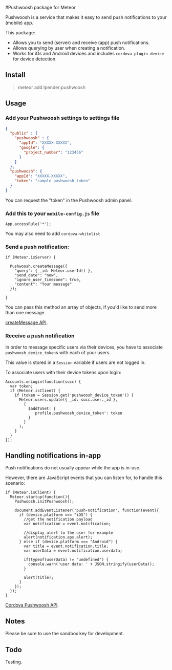 #Pushwoosh package for Meteor

Pushwoosh is a service that makes it easy to send push notifications to your (mobile) app.

This package:

- Allows you to send (server) and receive (app) push notifications.
- Allows querying by user when creating a notification.
- Works for iOs and Android devices and includes `cordova-plugin-device` for
  device detection.

## Install

> meteor add lpender:pushwoosh

## Usage

### Add your Pushwoosh settings to settings file

```json
{
  "public" : {
    "pushwoosh" : {
      "appId": "XXXXX-XXXXX",
      "google": {
        "project_number": "123456"
      }
    }
  },
  "pushwoosh": {
    "appId": "XXXXX-XXXXX",
    "token": "sample_pushwoosh_token"
  }
}
```

You can request the "token" in the Pushwoosh admin panel.

### Add this to your `mobile-config.js` file

```
App.accessRule('*');
```

You may also need to add `cordova-whitelist`

### Send a push notification:

    if (Meteor.isServer) {

      Pushwoosh.createMessage({
        "query": { _id: Meteor.userId() },
        "send_date": "now",
        "ignore_user_timezone": true,
        "content": "Your message"
      });

    }

You can pass this method an array of objects, if you'd like to send more than
one message.

[createMessage API](https://www.pushwoosh.com/programming-push-notification/pushwoosh-push-notification-remote-api/).

### Receive a push notification

In order to message specific users via their devices, you have to associate
`pushwoosh_device_token`s with each of your users.

This value is stored in a `Session` variable if users are not logged in.

To associate users with their device tokens upon login:

    Accounts.onLogin(function(succ) {
      var token;
      if (Meteor.isClient) {
        if (token = Session.get('pushwoosh_device_token')) {
          Meteor.users.update({ _id: succ.user._id },
            {
              $addToSet: {
                'profile.pushwoosh_device_token': token
              }
            }
          );
        }
      }
    });

## Handling notifications in-app

Push notifications do not usually appear while the app is in-use.

However, there are JavaScript events that you can listen for, to handle
this scenario:

    if (Meteor.isClient) {
      Meteor.startup(function(){
        Pushwoosh.initPushwoosh();

        document.addEventListener('push-notification', function(event){
          if (device.platform === "iOS") {
            //get the notification payload
            var notification = event.notification;

            //display alert to the user for example
            alert(notification.aps.alert);
          } else if (device.platform === "Android") {
            var title = event.notification.title;
            var userData = event.notification.userdata;

            if(typeof(userData) != "undefined") {
              console.warn('user data: ' + JSON.stringify(userData));
            }

            alert(title);
          }
        });
      });
    }

[Cordova Pushwoosh API](http://docs.pushwoosh.com/docs/cordova-phonegap).

## Notes

Please be sure to use the sandbox key for development.

## Todo

Testing.

